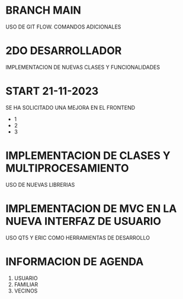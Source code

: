 # BRANCH MAIN

USO DE GIT FLOW.
COMANDOS ADICIONALES
# 2DO DESARROLLADOR
IMPLEMENTACION DE NUEVAS CLASES Y FUNCIONALIDADES

# START 21-11-2023

SE HA SOLICITADO UNA MEJORA EN EL FRONTEND
* 1 
* 2
* 3

# IMPLEMENTACION DE CLASES Y MULTIPROCESAMIENTO
USO DE NUEVAS LIBRERIAS  

# IMPLEMENTACION DE MVC EN LA NUEVA INTERFAZ DE USUARIO
USO QT5 Y ERIC COMO HERRAMIENTAS DE DESARROLLO

# INFORMACION DE AGENDA
1. USUARIO
2. FAMILIAR
3. VECINOS
